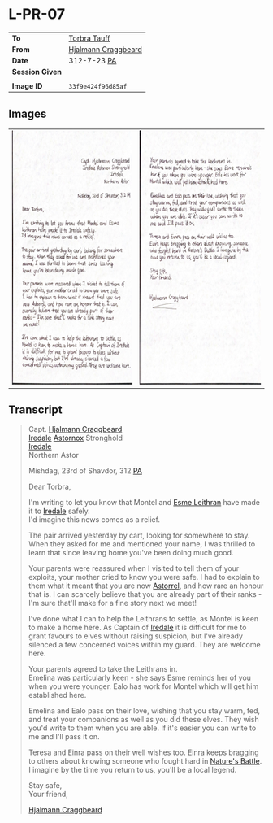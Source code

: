 # L-PR-07

|||
| --- | --- |
| **To** | [Torbra Tauff](../characters/torbra-tauff.md) | letter.1
| **From** | [Hjalmann Craggbeard](../characters/hjalmann-craggbeard.md) |
| **Date** | 312-7-23 [PA](../history/calendars/astorian-calendar.md) |
| **Session Given** | |
|||
| **Image ID** | `33f9e424f96d85af` |

## Images

|||
|:---:|:---:|
| <img src="https://raw.githubusercontent.com/jesskelsall/astarus-images/main/letters/33f9e424f96d85af-1.jpg" height="500" /> | <img src="https://raw.githubusercontent.com/jesskelsall/astarus-images/main/letters/33f9e424f96d85af-2.jpg" height="500" /> |

## Transcript

> Capt. [Hjalmann Craggbeard](../characters/hjalmann-craggbeard.md)  
> [Iredale](../places/settlements/towns/iredale.md) [Astornox](../organisations/government/astornox/astornox.md) Stronghold  
> [Iredale](../places/settlements/towns/iredale.md)  
> Northern Astor
>
> Mishdag, 23rd of Shavdor, 312 [PA](../history/calendars/astorian-calendar.md)
>
> Dear Torbra,
>
> I'm writing to let you know that Montel and [Esme Leithran](../characters/esme-leithran.md) have made it to [Iredale](../places/settlements/towns/iredale.md) safely.  
> I'd imagine this news comes as a relief.
>
> The pair arrived yesterday by cart, looking for somewhere to stay. When they asked for me and mentioned your name, I was thrilled to learn that since leaving home you've been doing much good.
>
> Your parents were reassured when I visited to tell them of your exploits, your mother cried to know you were safe. I had to explain to them what it meant that you are now [Astorrel](../organisations/government/astorrel/astorrel.md), and how rare an honour that is. I can scarcely believe that you are already part of their ranks - I'm sure that'll make for a fine story next we meet!
>
> I've done what I can to help the Leithrans to settle, as Montel is keen to make a home here. As Captain of [Iredale](../places/settlements/towns/iredale.md) it is difficult for me to grant favours to elves without raising suspicion, but I've already silenced a few concerned voices within my guard. They are welcome here.
>
> Your parents agreed to take the Leithrans in.  
> Emelina was particularly keen - she says Esme reminds her of you when you were younger. Ealo has work for Montel which will get him established here.
>
> Emelina and Ealo pass on their love, wishing that you stay warm, fed, and treat your companions as well as you did these elves. They wish you'd write to them when you are able. If it's easier you can write to me and I'll pass it on.
>
> Teresa and Einra pass on their well wishes too. Einra keeps bragging to others about knowing someone who fought hard in [Nature's Battle](../mechanics/roleplay/natures-battle.md). I imagine by the time you return to us, you'll be a local legend.
>
> Stay safe,  
> Your friend,
>
> [Hjalmann Craggbeard](../characters/hjalmann-craggbeard.md)
